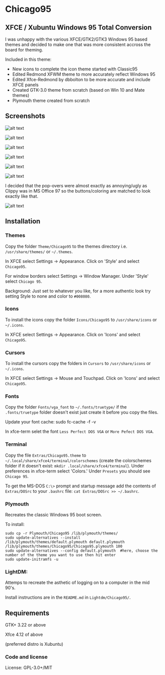 # Chicago95

## XFCE / Xubuntu Windows 95 Total Conversion

I was unhappy with the various XFCE/GTK2/GTK3 Windows 95 based themes and decided to make one that was more consistent accross the board for theming.

Included in this theme:

- New icons to complete the icon theme started with Classic95
- Edited Redmond XFWM theme to more accurately reflect Windows 95
- Edited Xfce-Redmond by dbbolton to be more accurate and include XFCE panels
- Created GTK-3.0 theme from scratch (based on Win 10 and Mate themes)
- Plymouth theme created from scratch

## Screenshots
![alt text](https://raw.githubusercontent.com/AdrianoML/Chicago95/master/Screenshots/plymouth.gif "Plymouth")

![alt text](https://raw.githubusercontent.com/AdrianoML/Chicago95/master/Screenshots/lightdm.png "LightDM")

![alt text](https://raw.githubusercontent.com/AdrianoML/Chicago95/master/Screenshots/Screenshot.png "Big Screenshot")

![alt text](https://raw.githubusercontent.com/AdrianoML/Chicago95/master/Screenshots/gtk2.png "GTK2")

![alt text](https://raw.githubusercontent.com/AdrianoML/Chicago95/master/Screenshots/widget-factory-gtk3-chicago95.png "GTK3")

![alt text](https://raw.githubusercontent.com/AdrianoML/Chicago95/master/Screenshots/nautilus-grk3-chicago95.png "GTK3")


I decided that the pop-overs were almost exactly as annoying/ugly as Clippy was in MS Office 97 so the buttons/coloring are matched to look exactly like that.

![alt text](https://raw.githubusercontent.com/AdrianoML/Chicago95/master/Screenshots/DOS.png "Terminal")

## Installation

### Themes
Copy the folder `Theme/Chicago95` to the themes directory i.e. `/usr/share/themes/` or `~/.themes`.

In XFCE select Settings -> Appearance. Click on 'Style' and select `Chicago95`.

For window borders select Settings -> Window Manager. Under 'Style' select `Chicago 95`.

Background: Just set to whatever you like, for a more authentic look try setting Style to none and color to `#008080`.

###  Icons
To install the icons copy the folder `Icons/Chicago95` to `/usr/share/icons` or `~/.icons`.

In XFCE select Settings -> Appearance. Click on 'Icons' and select `Chicago95`.

### Cursors
To install the cursors copy the folders in `Cursors` to `/usr/share/icons` or `~/.icons`.

In XFCE select Settings -> Mouse and Touchpad. Click on 'Icons' and select `Chicago95`.

### Fonts
Copy the folder `Fonts/vga_font` to `~/.fonts/truetype/` if the `.fonts/truetype` folder doesn't exist just create it before you copy the files. 

Update your font cache: sudo fc-cache -f -v

In xfce-term selet the font `Less Perfect DOS VGA` or `More Pefect DOS VGA`.

### Terminal

Copy the file `Extras/Chicago95.theme` to `~/.local/share/xfce4/terminal/colorschemes` (create the colorschemes folder if it doesn't exist: `mkdir .local/share/xfce4/terminal`).
Under preferences in xfce-term select 'Colors.' Under `Presets` you should see `Chicago 95`.

To get the MS-DOS `C:\>` prompt and startup message add the contents of `Extras/DOSrc` to your `.bashrc` file: `cat Extras/DOSrc >> ~/.bashrc`.

### Plymouth

Recreates the classic Windows 95 boot screen.

To install:

```
sudo cp -r Plymouth/Chicago95 /lib/plymouth/themes/
sudo update-alternatives --install /lib/plymouth/themes/default.plymouth default.plymouth /lib/plymouth/themes/Chicago95/Chicago95.plymouth 100
sudo update-alternatives --config default.plymouth  #here, choose the number of the theme you want to use then hit enter
sudo update-initramfs -u
```

### LightDM:

Attemps to recreate the asthetic of logging on to a computer in the mid 90's.

Install instructions are in the `README.md` in `Lightdm/Chicago95/`.

## Requirements

GTK+ 3.22 or above

Xfce 4.12 of above

(preferred distro is Xubuntu)

### Code and license

License: GPL-3.0+/MIT
